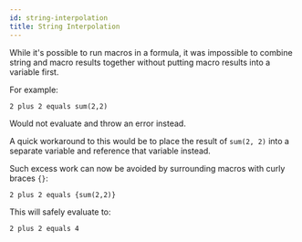```yaml
---
id: string-interpolation
title: String Interpolation
---
```


While it's possible to run macros in a formula, it was impossible to combine string and macro results together without putting macro results into a variable first.

For example:

```
2 plus 2 equals sum(2,2)
```

Would not evaluate and throw an error instead.

A quick workaround to this would be to place the result of `sum(2, 2)` into a separate variable and reference that variable instead.

Such excess work can now be avoided by surrounding macros with curly braces `{}`:

```
2 plus 2 equals {sum(2,2)}
```

This will safely evaluate to:

```
2 plus 2 equals 4
```